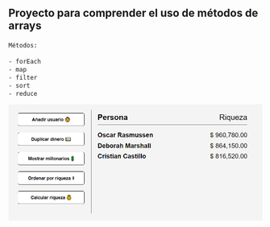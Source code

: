 ## Proyecto para comprender el uso de métodos de arrays

```
Métodos:

- forEach
- map
- filter
- sort
- reduce

```

![captura](https://github.com/alextello/JS-ArrayMethods/blob/master/img/1.png?raw=true)
